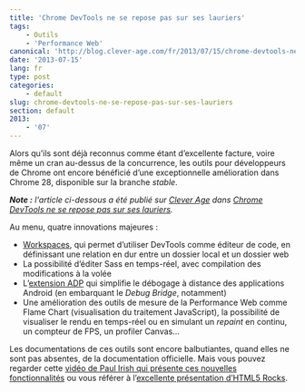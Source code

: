 ```yaml
---
title: 'Chrome DevTools ne se repose pas sur ses lauriers'
tags:
    - Outils
    - 'Performance Web'
canonical: 'http://blog.clever-age.com/fr/2013/07/15/chrome-devtools-ne-se-repose-pas-sur-ses-lauriers/'
date: '2013-07-15'
lang: fr
type: post
categories:
    - default
slug: chrome-devtools-ne-se-repose-pas-sur-ses-lauriers
section: default
2013:
    - '07'
---
```


Alors qu’ils sont déjà reconnus comme étant d’excellente facture, voire même un cran au-dessus de la concurrence, les outils pour développeurs de Chrome ont encore bénéficié d’une exceptionnelle amélioration dans Chrome 28, disponible sur la branche _stable_.

<!--more-->

<em class="canonical">**Note&nbsp;:** l'article ci-dessous a été publié sur [Clever Age](http://www.clever-age.com/fr/) dans [Chrome DevTools ne se repose pas sur ses lauriers](http://blog.clever-age.com/fr/2013/07/15/chrome-devtools-ne-se-repose-pas-sur-ses-lauriers/).</em>

Au menu, quatre innovations majeures&nbsp;:

*   [Workspaces](https://plus.google.com/+GoogleChromeDevelopers/posts/644qQuBKZeL), qui permet d’utiliser DevTools comme éditeur de code, en définissant une relation en dur entre un dossier local et un dossier web
*   La possibilité d’éditer Sass en temps-réel, avec compilation des modifications à la volée
*   L’[extension ADP](https://chrome.google.com/webstore/detail/adb/dpngiggdglpdnjdoaefidgiigpemgage/details?hl=fr) qui simplifie le débogage à distance des applications Android (en embarquant le _Debug Bridge_, notamment)
*   Une amélioration des outils de mesure de la Performance Web comme Flame Chart (visualisation du traitement JavaScript), la possibilité de visualiser le rendu en temps-réel ou en simulant un _repaint_ en continu, un compteur de FPS, un profiler Canvas…

Les documentations de ces outils sont encore balbutiantes, quand elles ne sont pas absentes, de la documentation officielle. Mais vous pouvez regarder cette [vidéo de Paul Irish qui présente ces nouvelles fonctionnalités](https://www.youtube.com/watch?v=x6qe_kVaBpg) ou vous référer à l’[excellente présentation d’HTML5 Rocks](http://www.html5rocks.com/en/tutorials/developertools/revolutions2013/).
